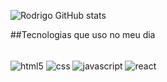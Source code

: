 <!-- ### Hi there 👋 -->

![Rodrigo GitHub stats](https://github-readme-stats.vercel.app/api?username=desatinar&show_icons=true&theme=tokyonight)

##Tecnologias que uso no meu dia
<div style='display: inline_block'><br/>
  <img align='center' alt='html5' src='https://img.shields.io/badge/HTML5-E34F26?style=for-the-badge&logo=html5&logoColor=white'/>
  <img align='center' alt='css' src='https://img.shields.io/badge/CSS3-1572B6?style=for-the-badge&logo=css3&logoColor=white'/>
  <img align='center' alt='javascript' src='https://img.shields.io/badge/JavaScript-323330?style=for-the-badge&logo=javascript&logoColor=F7DF1E'/>
  <img align='center' alt='react' src='https://img.shields.io/badge/React-20232A?style=for-the-badge&logo=react&logoColor=61DAFB'/>
</div>
